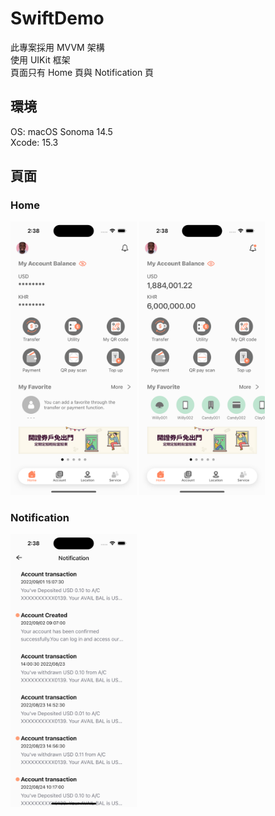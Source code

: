 # SwiftDemo
此專案採用 MVVM 架構<br />
使用 UIKit 框架 <br />
頁面只有 Home 頁與 Notification 頁

## 環境
OS: macOS Sonoma 14.5 <br />
Xcode: 15.3

## 頁面

### Home
<img src="https://github.com/Project112224/SwiftDemo/blob/main/GitImage/home.png" width="40%">
<img src="https://github.com/Project112224/SwiftDemo/blob/main/GitImage/home_2.png" width="40%">

### Notification
<img src="https://github.com/Project112224/SwiftDemo/blob/main/GitImage/notification.png" width="40%">
